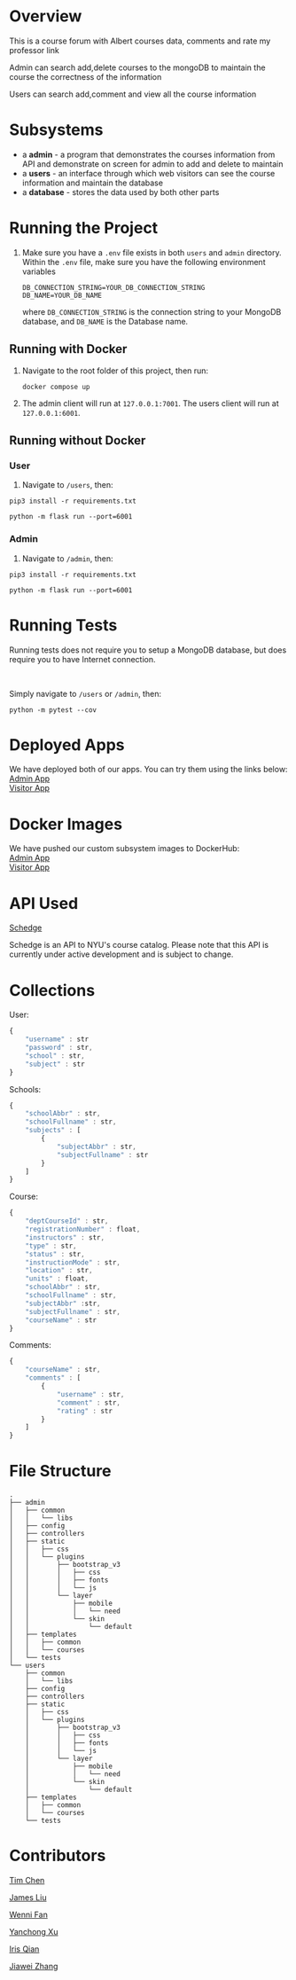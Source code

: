 # Overview

This is a course forum with Albert courses data, comments and rate my professor link

Admin can search add,delete courses to the mongoDB to maintain the course the correctness of the information

Users can search add,comment and view all the course information

# Subsystems
- a **admin** - a program that demonstrates the courses information from API and demonstrate on screen for admin to add and delete to maintain
- a **users** - an interface through which web visitors can see the course information and maintain the database
- a **database** - stores the data used by both other parts

# Running the Project
1. Make sure you have a `.env` file exists in both `users` and `admin` directory. Within the `.env` file, make sure you have the following environment variables
   ```
   DB_CONNECTION_STRING=YOUR_DB_CONNECTION_STRING
   DB_NAME=YOUR_DB_NAME
   ```
   where `DB_CONNECTION_STRING` is the connection string to your MongoDB database, and `DB_NAME` is the Database name.

## Running with Docker
1. Navigate to the root folder of this project, then run:
   ```
   docker compose up
   ```

2. The admin client will run at `127.0.0.1:7001`. The users client will run at `127.0.0.1:6001`. 

## Running without Docker
### User
1. Navigate to `/users`, then:
```
pip3 install -r requirements.txt

python -m flask run --port=6001
```
### Admin
1. Navigate to `/admin`, then:
```
pip3 install -r requirements.txt

python -m flask run --port=6001
```

# Running Tests
Running tests does not require you to setup a MongoDB database, but does require you to have Internet connection.

<br>

Simply navigate to `/users` or `/admin`, then:
```
python -m pytest --cov
``` 

# Deployed Apps
We have deployed both of our apps. You can try them using the links below:
<br>
[Admin App](https://urchin-app-52ddx.ondigitalocean.app/)
<br>
[Visitor App](https://stingray-app-2-3m4gq.ondigitalocean.app/) 


# Docker Images
We have pushed our custom subsystem images to DockerHub:
<br>
[Admin App](https://hub.docker.com/repository/docker/cty288/course-admin)
<br>
[Visitor App](https://hub.docker.com/repository/docker/cty288/course-client) 

# API Used 

[Schedge](https://schedge.a1liu.com/)

Schedge is an API to NYU's course catalog. Please note that this API is currently under active development and is subject to change.

# Collections

User:

```javascript
{
    "username" : str
    "password" : str,
    "school" : str,
    "subject" : str
}
```

Schools:
```javascript
{
    "schoolAbbr" : str,
    "schoolFullname" : str,
    "subjects" : [
        {
            "subjectAbbr" : str,
            "subjectFullname" : str
        }
    ]
}
```


Course:

```javascript
{  
    "deptCourseId" : str,
    "registrationNumber" : float,
    "instructors" : str,
    "type" : str,
    "status" : str,
    "instructionMode" : str,
    "location" : str,
    "units" : float,
    "schoolAbbr" : str,
    "schoolFullname" : str,
    "subjectAbbr" :str,
    "subjectFullname" : str,
    "courseName" : str 
}
```

Comments:
```javascript
{
    "courseName" : str,
    "comments" : [
        {
            "username" : str,
            "comment" : str,
            "rating" : str
        }
    ]
}
```
# File Structure

```
.
├── admin
│   ├── common
│   │   └── libs
│   ├── config
│   ├── controllers
│   ├── static
│   │   ├── css
│   │   └── plugins
│   │       ├── bootstrap_v3
│   │       │   ├── css
│   │       │   ├── fonts
│   │       │   └── js
│   │       └── layer
│   │           ├── mobile
│   │           │   └── need
│   │           └── skin
│   │               └── default
│   ├── templates
│   │   ├── common
│   │   └── courses
│   └── tests
└── users
    ├── common
    │   └── libs
    ├── config
    ├── controllers
    ├── static
    │   ├── css
    │   └── plugins
    │       ├── bootstrap_v3
    │       │   ├── css
    │       │   ├── fonts
    │       │   └── js
    │       └── layer
    │           ├── mobile
    │           │   └── need
    │           └── skin
    │               └── default
    ├── templates
    │   ├── common
    │   └── courses
    └── tests
```

# Contributors

[Tim Chen](https://github.com/cty288)

[James Liu](https://github.com/liushuchen2025)

[Wenni Fan](https://github.com/fwenni)

[Yanchong Xu](https://github.com/yx-xyc)

[Iris Qian](https://github.com/okkiris)

[Jiawei Zhang](https://github.com/jiawei-zhang-a)
